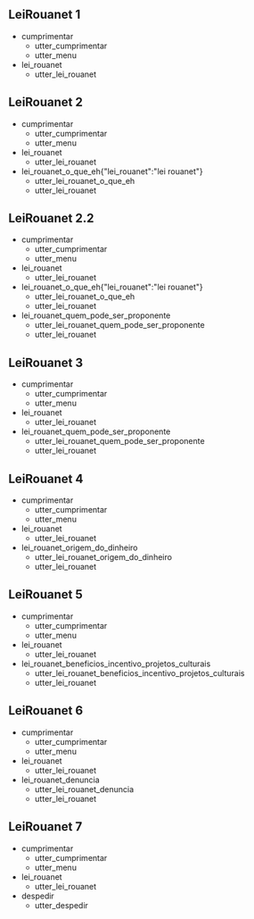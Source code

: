 ## LeiRouanet 1
* cumprimentar
    - utter_cumprimentar
    - utter_menu
* lei_rouanet
    - utter_lei_rouanet

## LeiRouanet 2
* cumprimentar
    - utter_cumprimentar
    - utter_menu
* lei_rouanet
    - utter_lei_rouanet
* lei_rouanet_o_que_eh{"lei_rouanet":"lei rouanet"}
    - utter_lei_rouanet_o_que_eh
    - utter_lei_rouanet

## LeiRouanet 2.2
* cumprimentar
    - utter_cumprimentar
    - utter_menu
* lei_rouanet
    - utter_lei_rouanet
* lei_rouanet_o_que_eh{"lei_rouanet":"lei rouanet"}
    - utter_lei_rouanet_o_que_eh
    - utter_lei_rouanet
* lei_rouanet_quem_pode_ser_proponente
    - utter_lei_rouanet_quem_pode_ser_proponente
    - utter_lei_rouanet

## LeiRouanet 3
* cumprimentar
    - utter_cumprimentar
    - utter_menu
* lei_rouanet
    - utter_lei_rouanet
* lei_rouanet_quem_pode_ser_proponente
    - utter_lei_rouanet_quem_pode_ser_proponente
    - utter_lei_rouanet

## LeiRouanet 4
* cumprimentar
    - utter_cumprimentar
    - utter_menu
* lei_rouanet
    - utter_lei_rouanet
* lei_rouanet_origem_do_dinheiro
    - utter_lei_rouanet_origem_do_dinheiro
    - utter_lei_rouanet

## LeiRouanet 5
* cumprimentar
    - utter_cumprimentar
    - utter_menu
* lei_rouanet
    - utter_lei_rouanet
* lei_rouanet_beneficios_incentivo_projetos_culturais
    - utter_lei_rouanet_beneficios_incentivo_projetos_culturais
    - utter_lei_rouanet

## LeiRouanet 6
* cumprimentar
    - utter_cumprimentar
    - utter_menu
* lei_rouanet
    - utter_lei_rouanet
* lei_rouanet_denuncia
    - utter_lei_rouanet_denuncia
    - utter_lei_rouanet

## LeiRouanet 7
* cumprimentar
    - utter_cumprimentar
    - utter_menu
* lei_rouanet
    - utter_lei_rouanet
* despedir
    - utter_despedir


